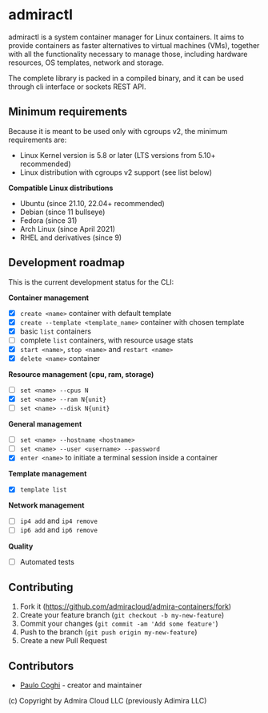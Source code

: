 # admiractl

admiractl is a system container manager for Linux containers. It aims to provide containers as faster alternatives to virtual machines (VMs), together with all the functionality necessary to manage those, including hardware resources, OS templates, network and storage.

The complete library is packed in a compiled binary, and it can be used through cli interface or sockets REST API.

## Minimum requirements

Because it is meant to be used only with cgroups v2, the minimum requirements are:

- Linux Kernel version is 5.8 or later (LTS versions from 5.10+ recommended)
- Linux distribution with cgroups v2 support (see list below)

**Compatible Linux distributions**

- Ubuntu (since 21.10, 22.04+ recommended)
- Debian (since 11 bullseye)
- Fedora (since 31)
- Arch Linux (since April 2021)
- RHEL and derivatives (since 9)

## Development roadmap

This is the current development status for the CLI:

**Container management**
- [x] `create <name>` container with default template
- [x] `create --template <template_name>` container with chosen template
- [x] basic `list` containers
- [ ] complete `list` containers, with resource usage stats
- [x] `start <name>`, `stop <name>` and `restart <name>`
- [x] `delete <name>` container

**Resource management (cpu, ram, storage)**
- [ ] `set <name> --cpus N`
- [x] `set <name> --ram N{unit}`
- [ ] `set <name> --disk N{unit}`

**General management**
- [ ] `set <name> --hostname <hostname>`
- [ ] `set <name> --user <username> --password`
- [x] `enter <name>` to initiate a terminal session inside a container

**Template management**
- [x] `template list`

**Network management**
- [ ] `ip4 add` and `ip4 remove` 
- [ ] `ip6 add` and `ip6 remove`

**Quality**
- [ ] Automated tests

## Contributing

1. Fork it (<https://github.com/admiracloud/admira-containers/fork>)
2. Create your feature branch (`git checkout -b my-new-feature`)
3. Commit your changes (`git commit -am 'Add some feature'`)
4. Push to the branch (`git push origin my-new-feature`)
5. Create a new Pull Request

## Contributors

- [Paulo Coghi](https://github.com/paulocoghi) - creator and maintainer

(c) Copyright by Admira Cloud LLC (previously Adimira LLC)
